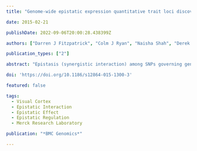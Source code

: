 ```yaml
---
title: "Genome-wide epistatic expression quantitative trait loci discovery in four human tissues reveals the importance of local chromosomal interactions governing gene expression"

date: 2015-02-21

publishDate: 2022-09-06T20:00:28.438399Z

authors: ["Darren J Fitzpatrick", "Colm J Ryan", "Naisha Shah", "Derek Greene", "Cliona Molony", "Denis C Shields"]

publication_types: ["2"]

abstract: "Epistasis (synergistic interaction) among SNPs governing gene expression is likely to arise within transcriptional networks. However, the power to detect it is limited by the large number of combinations to be tested and the modest sample sizes of most datasets. By limiting the interaction search space firstly to *cis-trans* and then *cis-cis* SNP pairs where both SNPs had an independent effect on the expression of the most variable transcripts in the liver and brain, we greatly reduced the size of the search space. Within the *cis-trans* search space we discovered three transcripts with significant epistasis. Surprisingly, all interacting SNP pairs were located nearby each other on the chromosome (within 290 kb-2.16 Mb). Despite their proximity, the interacting SNPs were outside the range of linkage disequilibrium (LD), which was absent between the pairs (r<sup>2</sup> < 0.01). Accordingly, we redefined the search space to detect *cis-cis* interactions, where a *cis*-SNP was located within 10 Mb of the target transcript. The results of this show evidence for the epistatic regulation of 50 transcripts across the tissues studied. Three transcripts, namely, *HLA-G, PSORS1C1* and *HLA-DRB5* share common regulatory SNPs in the pre-frontal cortex and their expression is significantly correlated. This pattern of epistasis is consistent with mediation via long-range chromatin structures rather than the binding of transcription factors in trans. Accordingly, some of the interactions map to regions of the genome known to physically interact in lymphoblastoid cell lines while others map to known promoter and enhancer elements. SNPs involved in interactions appear to be enriched for promoter markers. In the context of gene expression and its regulation, our analysis indicates that the study of *cis-cis* or local epistatic interactions may have a more important role than interchromosomal interactions."

doi: 'https://doi.org/10.1186/s12864-015-1300-3'

featured: false

tags:
  - Visual Cortex
  - Epistatic Interaction
  - Epistatic Effect
  - Epistatic Regulation
  - Merck Research Laboratory

publication: "*BMC Genomics*"

---
```


